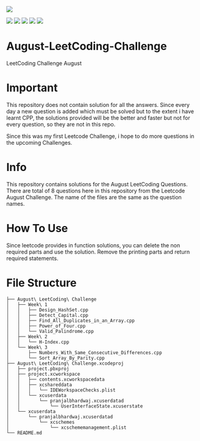 [![](https://img.shields.io/github/followers/DecimatorMind?label=Follow&style=social)](https://www.github.com/DecimatorMind)

<img src = "https://img.shields.io/badge/Author-Pranjal_Bhardwaj-green"> <img src = "https://img.shields.io/badge/Language-CPP-blue">  <img src = "https://img.shields.io/badge/Site-LeetCode-yellow">  <img src = "https://img.shields.io/badge/Challenge-August-red"> <img src = "https://img.shields.io/badge/IDE-Xcode-orange">

# August-LeetCoding-Challenge
LeetCoding Challenge August

# Important
This repository does not contain solution for all the answers. Since every day a new question is added which must be solved but to the extent i have learnt CPP, the solutions provided will be the better and faster but not for every question, so they are not in this repo.

Since this was my first Leetcode Challenge, i hope to do more questions in the upcoming Challenges.

# Info
This repository contains solutions for the August LeetCoding Questions.
There are total of 8 questions here in this repository from the Leetcode August Challenge.
The name of the files are the same as the question names.
 
# How To Use
Since leetcode provides in function solutions, you can delete the non required parts and use the solution.
Remove the printing parts and return required statements.

# File Structure

    ├── August\ LeetCoding\ Challenge
    │   ├── Week\ 1
    │   │   ├── Design_HashSet.cpp
    │   │   ├── Detect_Capital.cpp
    │   │   ├── Find_All_Duplicates_in_an_Array.cpp
    │   │   ├── Power_of_Four.cpp
    │   │   └── Valid_Palindrome.cpp
    │   ├── Week\ 2
    │   │   └── H-Index.cpp
    │   └── Week\ 3
    │       ├── Numbers_With_Same_Consecutive_Differences.cpp
    │       └── Sort_Array_By_Parity.cpp
    ├── August\ LeetCoding\ Challenge.xcodeproj
    │   ├── project.pbxproj
    │   ├── project.xcworkspace
    │   │   ├── contents.xcworkspacedata
    │   │   ├── xcshareddata
    │   │   │   └── IDEWorkspaceChecks.plist
    │   │   └── xcuserdata
    │   │       └── pranjalbhardwaj.xcuserdatad
    │   │           └── UserInterfaceState.xcuserstate
    │   └── xcuserdata
    │       └── pranjalbhardwaj.xcuserdatad
    │           └── xcschemes
    │               └── xcschememanagement.plist
    └── README.md
